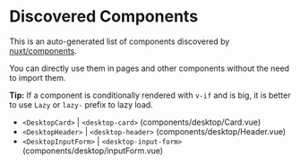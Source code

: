 # Discovered Components

This is an auto-generated list of components discovered by [nuxt/components](https://github.com/nuxt/components).

You can directly use them in pages and other components without the need to import them.

**Tip:** If a component is conditionally rendered with `v-if` and is big, it is better to use `Lazy` or `lazy-` prefix to lazy load.

- `<DesktopCard>` | `<desktop-card>` (components/desktop/Card.vue)
- `<DesktopHeader>` | `<desktop-header>` (components/desktop/Header.vue)
- `<DesktopInputForm>` | `<desktop-input-form>` (components/desktop/inputForm.vue)
